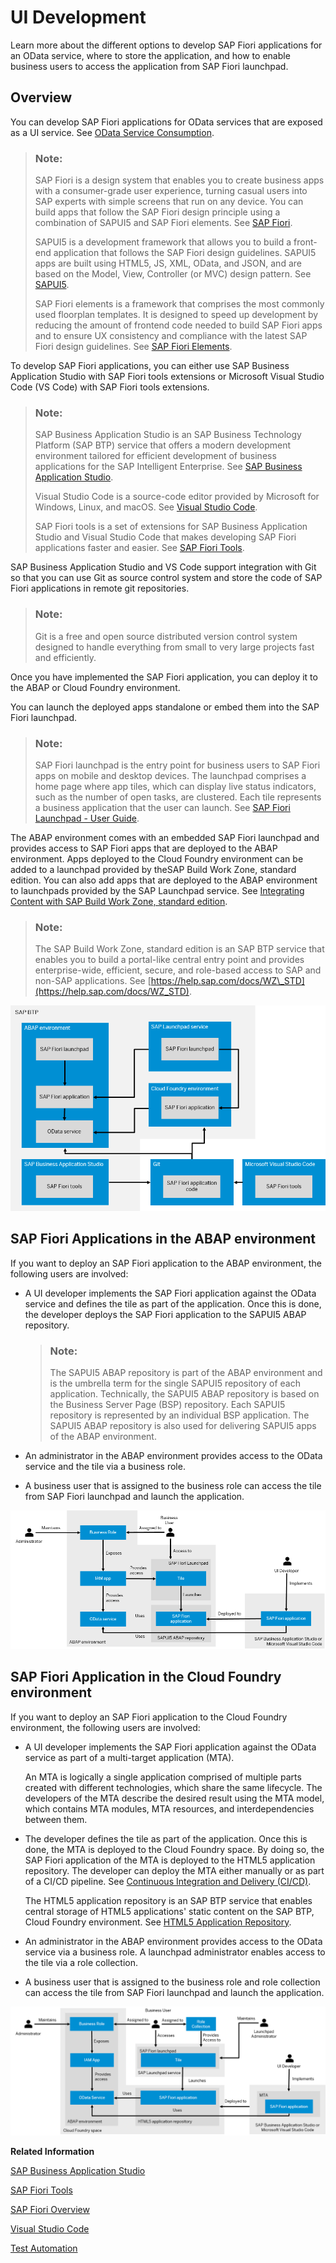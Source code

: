 <!-- loiob74a89d3565b4abeb88efb581a081c8d -->

# UI Development

Learn more about the different options to develop SAP Fiori applications for an OData service, where to store the application, and how to enable business users to access the application from SAP Fiori launchpad.



<a name="loiob74a89d3565b4abeb88efb581a081c8d__section_ofq_hts_ctb"/>

## Overview

You can develop SAP Fiori applications for OData services that are exposed as a UI service. See [OData Service Consumption](https://help.sap.com/viewer/923180ddb98240829d935862025004d6/Cloud/en-US/f2cbcacaf8b74540b0708fc143875bc3.html).

> ### Note:  
> SAP Fiori is a design system that enables you to create business apps with a consumer-grade user experience, turning casual users into SAP experts with simple screens that run on any device. You can build apps that follow the SAP Fiori design principle using a combination of SAPUI5 and SAP Fiori elements. See [SAP Fiori](https://help.sap.com/viewer/product/SAP_FIORI_OVERVIEW/5_OVERVIEW/en-US).
> 
> SAPUI5 is a development framework that allows you to build a front-end application that follows the SAP Fiori design guidelines. SAPUI5 apps are built using HTML5, JS, XML, OData, and JSON, and are based on the Model, View, Controller \(or MVC\) design pattern. See [SAPUI5](https://help.sap.com/viewer/product/SAPUI5/External/en-US).
> 
> SAP Fiori elements is a framework that comprises the most commonly used floorplan templates. It is designed to speed up development by reducing the amount of frontend code needed to build SAP Fiori apps and to ensure UX consistency and compliance with the latest SAP Fiori design guidelines. See [SAP Fiori Elements](https://sapui5.hana.ondemand.com/#/topic/03265b0408e2432c9571d6b3feb6b1fd).

To develop SAP Fiori applications, you can either use SAP Business Application Studio with SAP Fiori tools extensions or Microsoft Visual Studio Code \(VS Code\) with SAP Fiori tools extensions.

> ### Note:  
> SAP Business Application Studio is an SAP Business Technology Platform \(SAP BTP\) service that offers a modern development environment tailored for efficient development of business applications for the SAP Intelligent Enterprise. See [SAP Business Application Studio](https://help.sap.com/products/BTP/65de2977205c403bbc107264b8eccf4b/c736960ff27c45a9b787bde2c1e48d3e.html?locale=en-US&version=Cloud).
> 
> Visual Studio Code is a source-code editor provided by Microsoft for Windows, Linux, and macOS. See [Visual Studio Code](https://help.sap.com/viewer/17d50220bcd848aa854c9c182d65b699/Latest/en-US/17efa217f7f34a9eba53d7b209ca4280.html).
> 
> SAP Fiori tools is a set of extensions for SAP Business Application Studio and Visual Studio Code that makes developing SAP Fiori applications faster and easier. See [SAP Fiori Tools](https://help.sap.com/viewer/product/SAP_FIORI_tools/Latest/en-US).

SAP Business Application Studio and VS Code support integration with Git so that you can use Git as source control system and store the code of SAP Fiori applications in remote git repositories.

> ### Note:  
> Git is a free and open source distributed version control system designed to handle everything from small to very large projects fast and efficiently.

Once you have implemented the SAP Fiori application, you can deploy it to the ABAP or Cloud Foundry environment.

You can launch the deployed apps standalone or embed them into the SAP Fiori launchpad.

> ### Note:  
> SAP Fiori launchpad is the entry point for business users to SAP Fiori apps on mobile and desktop devices. The launchpad comprises a home page where app tiles, which can display live status indicators, such as the number of open tasks, are clustered. Each tile represents a business application that the user can launch. See [SAP Fiori Launchpad - User Guide](https://help.sap.com/viewer/fd8f9fda63fa4c7a92bb1d4b4ac5582c/Cloud/en-US/2e034767ee0c4d43a5159ce4a4c014f5.html).

The ABAP environment comes with an embedded SAP Fiori launchpad and provides access to SAP Fiori apps that are deployed to the ABAP environment. Apps deployed to the Cloud Foundry environment can be added to a launchpad provided by theSAP Build Work Zone, standard edition. You can also add apps that are deployed to the ABAP environment to launchpads provided by the SAP Launchpad service. See [Integrating Content with SAP Build Work Zone, standard edition](../50-administration-and-ops/integrating-content-with-sap-build-work-zone-standard-edition-ac97434.md).

> ### Note:  
> The SAP Build Work Zone, standard edition is an SAP BTP service that enables you to build a portal-like central entry point and provides enterprise-wide, efficient, secure, and role-based access to SAP and non-SAP applications. See [https://help.sap.com/docs/WZ\_STD](https://help.sap.com/docs/WZ_STD).

![](images/UI_Development_Overview_e7e06e4.png)



<a name="loiob74a89d3565b4abeb88efb581a081c8d__section_evh_23r_stb"/>

## SAP Fiori Applications in the ABAP environment

If you want to deploy an SAP Fiori application to the ABAP environment, the following users are involved:

-   A UI developer implements the SAP Fiori application against the OData service and defines the tile as part of the application. Once this is done, the developer deploys the SAP Fiori application to the SAPUI5 ABAP repository.

    > ### Note:  
    > The SAPUI5 ABAP repository is part of the ABAP environment and is the umbrella term for the single SAPUI5 repository of each application. Technically, the SAPUI5 ABAP repository is based on the Business Server Page \(BSP\) repository. Each SAPUI5 repository is represented by an individual BSP application. The SAPUI5 ABAP repository is also used for delivering SAPUI5 apps of the ABAP environment.

-   An administrator in the ABAP environment provides access to the OData service and the tile via a business role.
-   A business user that is assigned to the business role can access the tile from SAP Fiori launchpad and launch the application.

![](images/UI_Development_in_the_ABAP_Environment_f758148.png) 



<a name="loiob74a89d3565b4abeb88efb581a081c8d__section_u5t_g3r_stb"/>

## SAP Fiori Application in the Cloud Foundry environment

If you want to deploy an SAP Fiori application to the Cloud Foundry environment, the following users are involved:

-   A UI developer implements the SAP Fiori application against the OData service as part of a multi-target application \(MTA\).

    An MTA is logically a single application comprised of multiple parts created with different technologies, which share the same lifecycle. The developers of the MTA describe the desired result using the MTA model, which contains MTA modules, MTA resources, and interdependencies between them.

-   The developer defines the tile as part of the application. Once this is done, the MTA is deployed to the Cloud Foundry space. By doing so, the SAP Fiori application of the MTA is deployed to the HTML5 application repository. The developer can deploy the MTA either manually or as part of a CI/CD pipeline. See [Continuous Integration and Delivery \(CI/CD\)](https://help.sap.com/products/BTP/65de2977205c403bbc107264b8eccf4b/fe74df55b0f54e99bf6e13a3b53e1db0.html?version=Cloud).

    The HTML5 application repository is an SAP BTP service that enables central storage of HTML5 applications' static content on the SAP BTP, Cloud Foundry environment. See [HTML5 Application Repository](https://help.sap.com/products/BTP/65de2977205c403bbc107264b8eccf4b/f8520f572a6445a7bfaff4a1bbcbe60a.html?version=Cloud).

-   An administrator in the ABAP environment provides access to the OData service via a business role. A launchpad administrator enables access to the tile via a role collection.
-   A business user that is assigned to the business role and role collection can access the tile from SAP Fiori launchpad and launch the application.

![](images/UI_Development_in_the_Cloud_Foundry_Environment_6f98219.png) 

**Related Information**  


[SAP Business Application Studio](https://help.sap.com/viewer/product/SAP%20Business%20Application%20Studio/Cloud/en-US)

[SAP Fiori Tools](https://help.sap.com/viewer/product/SAP_FIORI_tools/Latest/en-US)

[SAP Fiori Overview](https://help.sap.com/viewer/product/SAP_FIORI_OVERVIEW/5_OVERVIEW/en-US?task=discover_task)

[Visual Studio Code](https://help.sap.com/viewer/17d50220bcd848aa854c9c182d65b699/Latest/en-US/17efa217f7f34a9eba53d7b209ca4280.html)

[Test Automation](https://developers.sap.com/group.fiori-elements-mockserver-opa.html)

